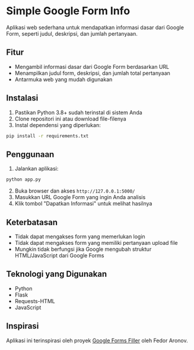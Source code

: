 # Simple Google Form Info

Aplikasi web sederhana untuk mendapatkan informasi dasar dari Google Form, seperti judul, deskripsi, dan jumlah pertanyaan.

## Fitur

- Mengambil informasi dasar dari Google Form berdasarkan URL
- Menampilkan judul form, deskripsi, dan jumlah total pertanyaan
- Antarmuka web yang mudah digunakan

## Instalasi

1. Pastikan Python 3.8+ sudah terinstal di sistem Anda
2. Clone repositori ini atau download file-filenya
3. Instal dependensi yang diperlukan:

```bash
pip install -r requirements.txt
```

## Penggunaan

1. Jalankan aplikasi:

```bash
python app.py
```

2. Buka browser dan akses `http://127.0.0.1:5000/`
3. Masukkan URL Google Form yang ingin Anda analisis
4. Klik tombol "Dapatkan Informasi" untuk melihat hasilnya

## Keterbatasan

- Tidak dapat mengakses form yang memerlukan login
- Tidak dapat mengakses form yang memiliki pertanyaan upload file
- Mungkin tidak berfungsi jika Google mengubah struktur HTML/JavaScript dari Google Forms

## Teknologi yang Digunakan

- Python
- Flask
- Requests-HTML
- JavaScript

## Inspirasi

Aplikasi ini terinspirasi oleh proyek [Google Forms Filler](https://github.com/FedorAronov/google-forms-filler) oleh Fedor Aronov.

